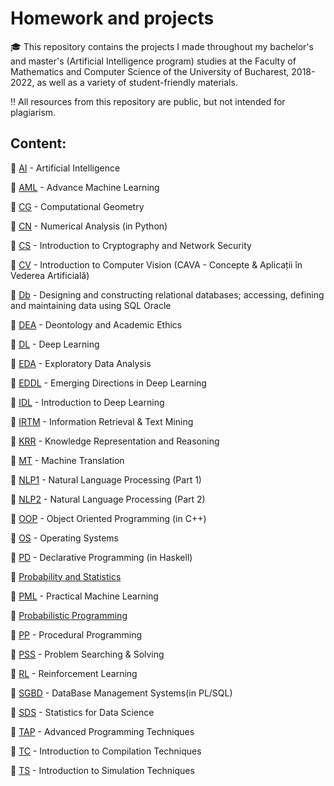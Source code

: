 # Homework and projects 
🎓 This repository contains the projects I made throughout my bachelor's and master's (Artificial Intelligence program) studies at the Faculty of Mathematics and Computer Science of the University of Bucharest, 2018-2022, as well as a variety of student-friendly materials.

‼️ All resources from this repository are public, but not intended for plagiarism.

## Content:
📌 [AI](AI) - Artificial Intelligence

📌 [AML](AML) - Advance Machine Learning

📌 [CG](CG) - Computational Geometry

📌 [CN](CN) - Numerical Analysis (in Python)

📌 [CS](CS) - Introduction to Cryptography and Network Security 

📌 [CV](CV) - Introduction to Computer Vision (CAVA - Concepte & Aplicații în Vederea Artificială)

📌 [Db](Db) - Designing and constructing relational databases; accessing, defining and maintaining data using SQL Oracle

📌 [DEA](DEA) - Deontology and Academic Ethics

📌 [DL](DL) - Deep Learning

📌 [EDA](EDA) - Exploratory Data Analysis

📌 [EDDL](EDDL) - Emerging Directions in Deep Learning

📌 [IDL](IDL) - Introduction to Deep Learning

📌 [IRTM](IRTM) - Information Retrieval & Text Mining

📌 [KRR](KRR) - Knowledge Representation and Reasoning

📌 [MT](MT) - Machine Translation

📌 [NLP1](NLP1) - Natural Language Processing (Part 1)

📌 [NLP2](NLP2) - Natural Language Processing (Part 2)

📌 [OOP](OOP) - Object Oriented Programming (in C++)

📌 [OS](OS) - Operating Systems

📌 [PD](PD) - Declarative Programming (in Haskell)

📌 [Probability and Statistics](https://github.com/danadascalescu00/FMI/tree/master/Probability%20and%20Statistics)

📌 [PML](PML) - Practical Machine Learning

📌 [Probabilistic Programming](ProbProg) 

📌 [PP](PP) - Procedural Programming

📌 [PSS](PSS) - Problem Searching & Solving

📌 [RL](RL) - Reinforcement Learning

📌 [SGBD](SGBD) - DataBase Management Systems(in PL/SQL)

📌 [SDS](SDS) - Statistics for Data Science

📌 [TAP](TAP) - Advanced Programming Techniques

📌 [TC](TC) - Introduction to Compilation Techniques

📌 [TS](TS) - Introduction to Simulation Techniques
